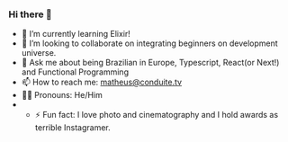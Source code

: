 ### Hi there 👋
- 🌱 I’m currently learning Elixir!
- 👯 I’m looking to collaborate on integrating beginners on development universe.
- 💬 Ask me about being Brazilian in Europe, Typescript, React(or Next!) and Functional Programming 
- 📫 How to reach me: matheus@conduite.tv
- 🏳️‍🌈 Pronouns: He/Him
- - ⚡ Fun fact: I love photo and cinematography and I hold awards as terrible Instagramer.

<!--
**matheusheck/matheusheck** is a ✨ _special_ ✨ repository because its `README.md` (this file) appears on your GitHub profile.

Here are some ideas to get you started:

- 🔭 I’m currently working on ...
- 🌱 I’m currently learning ...
- 👯 I’m looking to collaborate on ...
- 🤔 I’m looking for help with ...
- 💬 Ask me about ...
- 📫 How to reach me: ...
- 😄 Pronouns: ...
- ⚡ Fun fact: ...
-->
